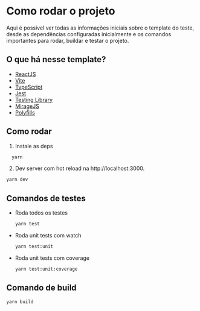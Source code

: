 # Como rodar o projeto

Aqui é possível ver todas as informações iniciais sobre o template do teste, desde as dependências configuradas inicialmente e os comandos
importantes para rodar, buildar e testar o projeto.

## O que há nesse template?

- [ReactJS](https://reactjs.org)
- [Vite](https://vitejs.dev)
- [TypeScript](https://www.typescriptlang.org)
- [Jest](https://jestjs.io)
- [Testing Library](https://testing-library.com)
- [MirageJS](https://miragejs.com/)
- [Polyfills](https://github.com/vitejs/vite/tree/main/packages/plugin-legacy#readme)

## Como rodar

1. Instale as deps

```bash
  yarn
```

2. Dev server com hot reload na http://localhost:3000.

```bash
yarn dev
```

## Comandos de testes

- Roda todos os testes
  ```bash
  yarn test
  ```
- Roda unit tests com watch
  ```bash
  yarn test:unit
  ```
- Roda unit tests com coverage
  ```bash
  yarn test:unit:coverage
  ```

## Comando de build

```bash
yarn build
```

